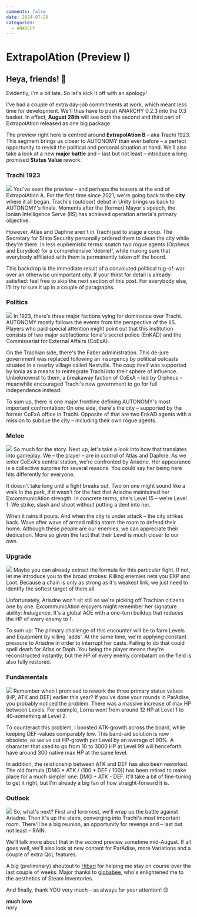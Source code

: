 ```yaml
---
comments: false
date: 2024-07-28
categories:
  - ANARCHY
---
```


# ExtrapolAtion (Preview I)

## Heya, friends! 👋

Evidently, I'm a bit late. So let's kick it off with an apology!

I've had a couple of extra day-job commitments at work, which meant less time for development. We'll thus have to push ANARCHY 0.2.3 into the 0.3 basket. In effect, **August 28th** will see both the second and third part of ExtrapolAtion released as one big package.

The preview right here is centred around **ExtrapolAtion B** – aka Trachi 1923. This segment brings us closer to AUTONOMY than ever before – a perfect opportunity to revisit the political and personal situation at hand. We'll also take a look at a new **major battle** and – last but not least – introduce a long promised **Status Value** rework. 

### Trachi 1923
![](/assets/blog/images/steam/2024/b04d53f31e657b1818e98b2becbc707bf33266e9.png)
You've seen the preview – and perhaps the teasers at the end of ExtrapolAtion A. For the first time since 2021, we're going back to the **city** where it all began. Trachi's (outdoor) debut in Unity brings us back to AUTONOMY's finale. Moments after the (former) Mayor's speech, the Ionian Intelligence Serve (IIS) has achieved operation arteria's primary objective.

However, Atlas and Daphne aren't in Trachi just to stage a coup. The Secretary for State Security personally ordered them to clean the city while they're there. In less euphemistic terms: snatch two rogue agents (Orpheus and Eurydice) for a comprehensive 'debrief', while making sure that everybody affiliated with them is permanently taken off the board.

This backdrop is the immediate result of a convoluted political tug-of-war over an otherwise unimportant city. If your thirst for detail is already satisfied: feel free to skip the next section of this post. For everybody else, I'll try to sum it up in a couple of paragraphs.

### Politics
![](/assets/blog/images/steam/2024/f5b7d45987dad484a7c412a0793b2728ae25b7eb.png)
In 1923, there's three major factions vying for dominance over Trachi. AUTONOMY mostly follows the events from the perspective of the IIS. Players who paid special attention might point out that this institution consists of two major subfactions: Ionia's secret police (EnKAD) and the Commissariat for External Affairs (CoExA).

On the Trachian side, there's the Faber administration. This de-jure government was replaced following an insurgency by political outcasts situated in a nearby village called Nestville. The coup itself was supported by Ionia as a means to reintegrate Trachi into their sphere of influence. Unbeknownst to them, a breakaway faction of CoExA – led by Orpheus – meanwhile encouraged Trachi's new government to go for full independence instead.

To sum up, there is one major frontline defining AUTONOMY's most important confrontation: On one side, there's the city – supported by the former CoExA office in Trachi. Opposite of that are two EnkAD agents with a mission to subdue the city – including their own rogue agents.

### Melee
![](/assets/blog/images/steam/2024/70733de57615d71216c0701d7a54eceb71e9544f.png)
So much for the story. Next up, let's take a look into how that translates into gameplay. We – the player – are in control of Atlas and Daphne. As we enter CoExA's central station, we're confronted by Ariadne. Her appearance is a collective surprise for several reasons. You could say her being here hits differently for everyone.

It doesn't take long until a fight breaks out. Two on one might sound like a walk in the park, if it wasn't for the fact that Ariadne maintained her ExcommunicAtion strength. In concrete terms, she's Level 15 – we're Level 1. We strike, slash and shoot without putting a dent into her.

When it rains it pours. And when the city is under attack – the city strikes back. Wave after wave of armed militia storm the room to defend their home. Although these people are our enemies, we can appreciate their dedication. More so given the fact that their Level is much closer to our own.

### Upgrade
![](/assets/blog/images/steam/2024/e54c400b68692c12c38a05538b6106c4ad400015.png)
Maybe you can already extract the formula for this particular fight. If not, let me introduce you to the broad strokes: Killing enemies nets you EXP and Loot. Because a chain is only as strong as it's weakest link, we just need to identify the softest target of them all.

Unfortunately, Ariadne won't sit still as we're picking off Trachian citizens one by one. ExcommunicAtion enjoyers might remember her signature ability: *Indulgence*. It's a global AOE with a one-turn buildup that reduces the HP of every enemy to 1.

To sum up: The primary challenge of this encounter will be to farm Levels and Equipment by killing 'adds'. At the same time, we're applying constant pressure to Ariadne in order to interrupt her casts. Failing to do that could spell death for Atlas or Daph. You being the player means they're reconstructed instantly, but the HP of every enemy combatant on the field is also fully restored.

### Fundamentals
![](/assets/blog/images/steam/2024/d8ab730b960e351887452f996e1af95fcbad48b9.png)
Remember when I promised to rework the three primary status values (HP, ATK and DEF) earlier this year? If you've done your rounds in ParAdise, you probably noticed the problem. There was a massive increase of max HP between Levels. For example, Lorna went from around 12 HP at Level 1 to 40-something at Level 2.

To counteract this problem, I boosted ATK-growth across the board, while keeping DEF-values comparably low. This band-aid solution is now obsolete, as we've cut HP-growth per Level by an average of 90%. A character that used to go from 10 to 3000 HP at Level 99 will henceforth have around 300 native max HP at the same level.

In addition, the relationship between ATK and DEF has also been reworked. The old formula [DMG * ATK / (100 * DEF / 100)] has been retired to make place for a much simpler one: DMG + ATK - DEF. It'll take a bit of fine-tuning to get it right, but I'm already a big fan of how straight-forward it is.

### Outlook
![](/assets/blog/images/steam/2024/b3b3c9a641a17324f28c4b0f3985475ec4ea93ba.png)
So, what's next? First and foremost, we'll wrap up the battle against Ariadne. Then it's up the stairs, converging into Trachi's most important room. There'll be a big reunion, an opportunity for revenge and – last but not least – RAIN.

We'll talk more about that in the second preview sometime mid-August. If all goes well, we'll also look at new content for ParAdise, more Variations and a couple of extra QoL features.

A big (preliminary) shoutout to [Hibari](https://steamcommunity.com/profiles/76561198052893146/) for helping me stay on course over the last couple of weeks. Major thanks to [globabee](https://steamcommunity.com/id/PILLFIRSTDEATHLATER/), who's enlightened me to the aesthetics of Steam Inventories.

And finally, thank YOU very much – as always for your attention! 😊

**much love**  
nory
